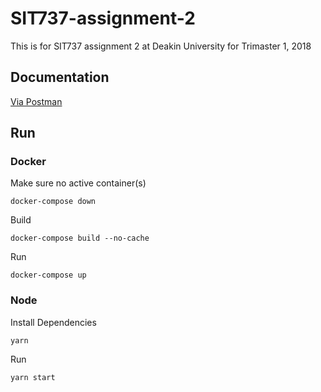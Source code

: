 # SIT737-assignment-2
This is for SIT737 assignment 2 at Deakin University for Trimaster 1, 2018

## Documentation
[Via Postman](https://documenter.getpostman.com/view/90962/RW89JTyQ)

## Run
### Docker
Make sure no active container(s)
```
docker-compose down
```
Build
```
docker-compose build --no-cache
```
Run
```
docker-compose up
```

### Node
Install Dependencies
```
yarn
```
Run
```
yarn start
```
